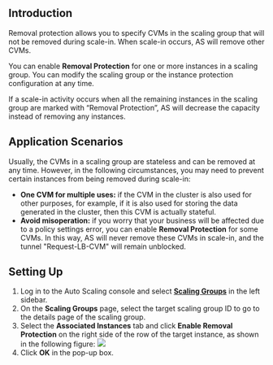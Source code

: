 ## Introduction
Removal protection allows you to specify CVMs in the scaling group that will not be removed during scale-in. When scale-in occurs, AS will remove other CVMs.

You can enable **Removal Protection** for one or more instances in a scaling group. You can modify the scaling group or the instance protection configuration at any time.

If a scale-in activity occurs when all the remaining instances in the scaling group are marked with “Removal Protection”, AS will decrease the capacity instead of removing any instances.

## Application Scenarios

Usually, the CVMs in a scaling group are stateless and can be removed at any time. However, in the following circumstances, you may need to prevent certain instances from being removed during scale-in:
- **One CVM for multiple uses:** if the CVM in the cluster is also used for other purposes, for example, if it is also used for storing the data generated in the cluster, then this CVM is actually stateful.
- **Avoid misoperation:** if you worry that your business will be affected due to a policy settings error, you can enable **Removal Protection** for some CVMs. In this way, AS will never remove these CVMs in scale-in, and the tunnel "Request-LB-CVM" will remain unblocked.

## Setting Up
1. Log in to the Auto Scaling console and select **[Scaling Groups](https://console.cloud.tencent.com/autoscaling/group)** in the left sidebar.
2. On the **Scaling Groups** page, select the target scaling group ID to go to the details page of the scaling group.
3. Select the **Associated Instances** tab and click **Enable Removal Protection** on the right side of the row of the target instance, as shown in the following figure:
![](https://mc.qcloudimg.com/static/img/f913547df4ed60c7aecb8784b1965a07/1.jpg)
3. Click **OK** in the pop-up box.
